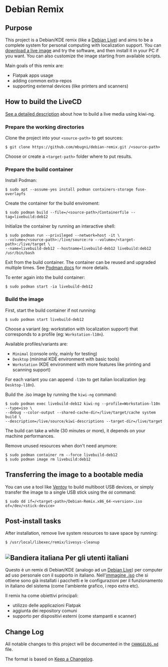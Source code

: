 # Debian Remix

## Purpose
This project is a Debian/KDE remix (like a [Debian Live][01]) and aims to be a complete system for personal computing with localization support. You can [download a live image][02] and try the software, and then install it in your PC if you want.
You can also customize the image starting from available scripts.

Main goals of this remix are:
* Flatpak apps usage
* adding common extra-repos
* supporting external devices (like printers and scanners)

## How to build the LiveCD
[See a detailed description][03] about how to build a live media using kiwi-ng.

### Prepare the working directories
Clone the project into your `<source-path>` to get sources:

```shell
$ git clone https://github.com/mbugni/debian-remix.git /<source-path>
```

Choose or create a `<target-path>` folder where to put results.

### Prepare the build container
Install Podman:

```shell
$ sudo apt --assume-yes install podman containers-storage fuse-overlayfs
```

Create the container for the build enviroment:

```shell
$ sudo podman build --file=/<source-path>/Containerfile --tag=livebuild:deb12
```

Initialize the container by running an interactive shell:

```shell
$ sudo podman run --privileged --network=host -it \
--volume=/<source-path>:/live/source:ro --volume=/<target-path>:/live/target \
--name=livebuild-deb12 --hostname=livebuild-deb12 livebuild:deb12 /usr/bin/bash
```

Exit from the build container. The container can be reused and upgraded multiple times.
See [Podman docs][06] for more details.

To enter again into the build container:

```shell
$ sudo podman start -ia livebuild-deb12
```

### Build the image
First, start the build container if not running:

```shell
$ sudo podman start livebuild-deb12
```

Choose a variant (eg: workstation with localization support) that corresponds to a profile (eg: `Workstation-l10n`).

Available profiles/variants are:
* `Minimal` (console only, mainly for testing)
* `Desktop` (minimal KDE environment with basic tools)
* `Workstation` (KDE environment with more features like printing and scanning support)

For each variant you can append `-l10n` to get italian localization (eg: `Desktop-l10n`).

Build the .iso image by running the `kiwi-ng` command:

```shell
$ sudo podman exec livebuild-deb12 kiwi-ng --profile=Workstation-l10n --type=iso \
--debug --color-output --shared-cache-dir=/live/target/cache system build \
--description=/live/source/kiwi-descriptions --target-dir=/live/target
```

The build can take a while (30 minutes or more), it depends on your machine performances.

Remove unused resources when don't need anymore:

```shell
$ sudo podman container rm --force livebuild-deb12
$ sudo podman image rm livebuild:deb12
```

## Transferring the image to a bootable media
You can use a tool like [Ventoy][07] to build multiboot USB devices, or simply transfer the image to a single
USB stick using the `dd` command:

```shell
$ sudo dd if=/<target-path>/Debian-Remix.x86_64-<version>.iso of=/dev/<stick-device>
```

## Post-install tasks
After installation, remove live system resources to save space by running:

```shell
$ /usr/local/libexec/remix/livesys-cleanup
```

## ![Bandiera italiana][04] Per gli utenti italiani
Questo è un remix di Debian/KDE (analogo ad un [Debian Live][01]) per computer ad uso personale con il supporto in italiano. Nell'[immagine .iso][02] che si ottiene sono già installati i pacchetti e le configurazioni per il funzionamento in italiano del sistema (come l'ambiente grafico, i repo extra etc).

Il remix ha come obiettivi principali:
* utilizzo delle applicazioni Flatpak
* aggiunta dei repository comuni
* supporto per dispositivi esterni (come stampanti e scanner)

## Change Log
All notable changes to this project will be documented in the [`CHANGELOG.md`](CHANGELOG.md) file.

The format is based on [Keep a Changelog][05].

[01]: https://www.debian.org/devel/debian-live/
[02]: https://github.com/mbugni/debian-remix/releases
[03]: https://osinside.github.io/kiwi
[04]: http://flagpedia.net/data/flags/mini/it.png
[05]: https://keepachangelog.com/
[06]: https://docs.podman.io/
[07]: https://www.ventoy.net/